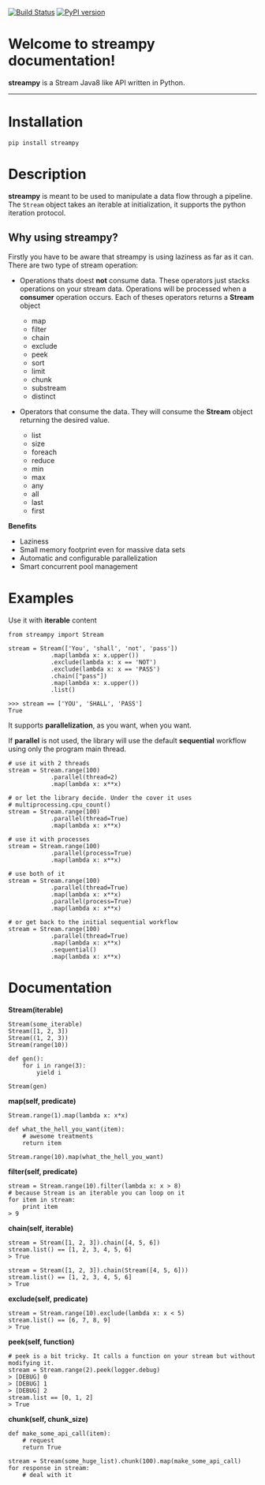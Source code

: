 [![Build Status](https://travis-ci.org/tolsac/streampy.svg?branch=master)](https://travis-ci.org/tolsac/streampy) [![PyPI version](https://badge.fury.io/py/streampy.svg)](https://badge.fury.io/py/streampy)

Welcome to streampy documentation!
===================


**streampy** is a Stream Java8 like API written in Python. 

----------

Installation
============

```
pip install streampy
```

Description
===========

**streampy** is meant to be used to manipulate a data flow through a pipeline. The ```Stream``` object takes an iterable at initialization, it supports the python iteration protocol.

Why using streampy?
-------------------

Firstly you have to be aware that streampy is using laziness as far as it can. There are two type of stream operation:

- Operations thats doest **not** consume data. These operators just stacks operations on your stream data. Operations will be processed when a **consumer** operation occurs. Each of theses operators returns a **Stream** object
	- map
	- filter
	- chain
	- exclude
	- peek
	- sort
	- limit
	- chunk
	- substream
	- distinct

- Operators that consume the data. They will consume the **Stream** object returning the desired value.
	- list
	- size
	- foreach
	- reduce
	- min
	- max
	- any
	- all
	- last
	- first


**Benefits**
 - Laziness 
 - Small memory footprint even for massive data sets
 - Automatic and configurable parallelization
 - Smart concurrent pool management

Examples
========

Use it with **iterable** content
```
from streampy import Stream

stream = Stream(['You', 'shall', 'not', 'pass'])
			.map(lambda x: x.upper())
            .exclude(lambda x: x == 'NOT')
            .exclude(lambda x: x == 'PASS')
            .chain(["pass"])
            .map(lambda x: x.upper())
            .list()

>>> stream == ['YOU', 'SHALL', 'PASS']
True
```

It supports **parallelization**, as you want, when you want. 

If **parallel** is not used, the library will use the default **sequential** workflow using only the program main thread.
```
# use it with 2 threads
stream = Stream.range(100)
			.parallel(thread=2)
			.map(lambda x: x**x)

# or let the library decide. Under the cover it uses 
# multiprocessing.cpu_count()
stream = Stream.range(100)
			.parallel(thread=True)
			.map(lambda x: x**x)

# use it with processes
stream = Stream.range(100)
			.parallel(process=True)
			.map(lambda x: x**x)

# use both of it
stream = Stream.range(100)
			.parallel(thread=True)
			.map(lambda x: x**x)
			.parallel(process=True)
			.map(lambda x: x**x)

# or get back to the initial sequential workflow
stream = Stream.range(100)
			.parallel(thread=True)
			.map(lambda x: x**x)
			.sequential()
			.map(lambda x: x**x)

```

Documentation
=============

**Stream(iterable)**
```
Stream(some_iterable)
Stream([1, 2, 3])
Stream((1, 2, 3))
Stream(range(10))

def gen():
    for i in range(3):
        yield i

Stream(gen)
```

**map(self, predicate)**

```
Stream.range(1).map(lambda x: x*x)

def what_the_hell_you_want(item):
	# awesome treatments
	return item
	
Stream.range(10).map(what_the_hell_you_want)
```
**filter(self, predicate)**
```
stream = Stream.range(10).filter(lambda x: x > 8)
# because Stream is an iterable you can loop on it
for item in stream:
    print item
> 9
```
**chain(self, iterable)**
```
stream = Stream([1, 2, 3]).chain([4, 5, 6])
stream.list() == [1, 2, 3, 4, 5, 6]
> True

stream = Stream([1, 2, 3]).chain(Stream([4, 5, 6]))
stream.list() == [1, 2, 3, 4, 5, 6]
> True
```
**exclude(self, predicate)**
```
stream = Stream.range(10).exclude(lambda x: x < 5)
stream.list() == [6, 7, 8, 9]
> True
```

**peek(self, function)**
```
# peek is a bit tricky. It calls a function on your stream but without modifying it. 
stream = Stream.range(2).peek(logger.debug)
> [DEBUG] 0
> [DEBUG] 1
> [DEBUG] 2
stream.list == [0, 1, 2]
> True
```

**chunk(self, chunk_size)**
```
def make_some_api_call(item):
	# request
	return True

stream = Stream(some_huge_list).chunk(100).map(make_some_api_call)
for response in stream:
	# deal with it
```
